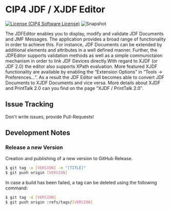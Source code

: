 # CIP4 JDF / XJDF Editor

[![License (CIP4 Software License)](https://img.shields.io/badge/license-CIP4%20Software%20License-blue)](https://github.com/cip4/xJdfLib/blob/master/LICENSE.md) ![Snapshot](https://github.com/cip4/JDFEditor/workflows/Snapshot/badge.svg)

The JDFEditor enables you to display, modify and validate JDF Documents and JMF Messages. The application provides a broad range of functionality in order to achieve this. For instance, JDF Documents can be extended by additional elements and attributes in a well defined manner. Further, the JDFEditor supports validation methods as well as a simple communictaion mechanism in order to link JDF Devices directly.With regard to XJDF (or JDF 2.0) the editor also supports XPath evaluation. More featured XJDF functionality are available by enabling the “Extension Options” in “Tools -> Preferences…”. As a result the JDF Editor will becomes able to convert JDF Documents to XJDF Documents and vice versa. More details about XJDF and PrintTalk 2.0 can you find on the page “XJDF / PrintTalk 2.0″.


## Issue Tracking
Don't write issues, provide Pull-Requests!

## Development Notes
### Release a new Version
Creation and publishing of a new version to GitHub Release.

```bash
$ git tag -a [VERSION] -m "[TITLE]"
$ git push origin [VERSION]
```

In case a build has been failed, a tag can be deleted using the following command:
```bash
$ git tag -d [VERSION]
$ git push origin :refs/tags/[VERSION]
```
